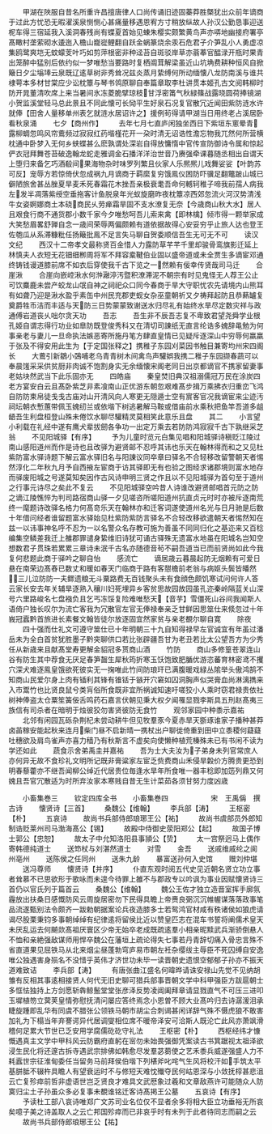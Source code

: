 <!-- { "loadSidebar": true } -->
　　甲湖在陜服自昔名所重许昌擅唐律人口尚传诵旧迹固蓁莽胜槩犹出众前年谪商于过此方忧恐无暇濯溪泉恻恻心甚痛量移遇恩宥方寸稍放纵故人孙汉公勤恳事迎送柅车得三宿延我入溪洞春残尚有蝶夏首始见蝀朱樱实颇繁黄鸟声亦哢地幽接府署亭髙瞰村垄萦砌水逶迤入檐山巃嵸鲤翻自跃金蜗篆烧余汞石危君子介笋乱小人勇虚凉集鸥鹭爽垲无蚊蠓芰叶巧如剪萍根密非种迳苔自斑驳岸草亦蓊菶官醖渌开瓶时果青出笼醉中猛别后依约似一梦唯愁当要路时复栖阘茸解梁虽近山坑埆费耕种恒风自掀簸日夕尘塕埲云泉既辽逺草树非秀耸况兹炎蒸月絷缚何所动缅懐八龙防南溪与谁共棣萼本多材甘棠应少讼枕簟与琴书鸰原聊自奉篇章取李杜讲贯本姬孔古文阅韩柳时防开晁董清吹席上来当暑间氷冻菱脆擘琼枝甘浮密筩气秋緑篠战露晓圆荷捧镜湖小贺监溪堂轻马总此景且不同此懐可长恸平生好泉石况复官散冗近闻田紫防涟水许就俸【田舍人量移单州表乞就涟水居诏许之】援例茍得请甲湖当日用终老占溪居卧看秋泉涌
　　七夕【商州作】
　　去年七月七直庐闲独坐西日下紫垣东窻晕青露柳蜩忽鸣风帘鷰频过寂寂红药堦槿花开一朶时清无诏诰性澹忘物我兀然何所营横枕通中卧梦入无何乡蛱蝶甚么麽孰谓处深岩自得放慵惰中官传宣防御诗令属和惊起俨衣冠拜舞苍苔破逸翰龙蛇走雅调金石播洋洋治世音乃赓强牵课暮随丞相出自谓天上堕归来备乞巧酒殽间果海物杂时味罗列繁且伙家人乐熈熈儿戏舞娑娑【叶韵苏可反】宠辱方若惊倚伏忽成祸九月谪商于羁縻复穷饿鳯仪困防吓骥足翻鼈跛山城已僻陋旅舍甚丛脞夏旱麦禾死春霜花木挫吾亲极衰耄吾命何轗轲稚子啼我前孺人病我左发半凋落紫绶空垂拖客计鱼脱泉年光蚁旋磨昨夜枕簟凉西郊忽流火河汉势清浅牛女姿婀娜商土本硗商民乆劳瘅霜旱固不支水潦复无奈【今歳商山秋大水】居人且艰食行商不通货郡小数千家今夕唯愁呵吾儿索来禽【即林檎】倾市得一颗举家成大笑愁眉畧舒亸自念一歳间荣辱两偏颇赖有道依据故得心安妥穷乎止旅人达也登王佐匏瓜从系滞糠粃任扬簸批鳯不足言失马聊自贺委顺信吾生无可无不可
　　读汉文纪
　　西汉十二帝孝文最称贤百金惜人力露防草芊芊千里却骏骨鸾旗影迁延上林慎夫人衣短无花钿细栁周将军不拜容槖鞬伯业固以盛帝道或未全贾生多谪宦邓通终铸钱谩道膝前席不如衣后穿使我千古下览之一然赖有佞幸传贤哉司马迁
　　合崖湫
　　合崖向嵌崆湫水何浺瀜渟汚暨积潦滞泥不朝宗有时见鬼怪无人荐王公止可饮麋鹿未尝产蛟龙山氓自神之祠祀众口同今春商于旱大守职忧农先请境内山熊耳有如聋乃迎是湫水盈乎素缶中州民充郡吏蚬女杂巫童朝祈又夕祷拜起防且恭爇罏复奠爵牲币洁而丰适与天防三日势蒙蒙致谢送水归尽礼有始终水旱尽定数灾祥与政通傅岩道丧乆咄尔贪天功
　　吾志
　　吾生非不辰吾志复不卑致君望尧舜学业根孔姬自谓志得行功业如臯防既登俊秀科又在清切司諌纸无直言纶诰多媿辞黾勉为何事亲老与妻儿一旦命执法嫉恶寄所施丹笔方肆直皇情已见疑斥逐深山中穷辱何羸羸于张及不得安用此生为【于定国张释之】携稚子东园刈菜因书触目兼寄均州宋四阁长
　　大鷰引新鶵小鵶哺老乌青青树木间禽鸟声驩娯我携二稚子东园撷春蔬可以奉晨馐采采供贫厨非肉诚不饱割身实无余缅懐宋阁老同日出京都谪官不携家留妻事老姑块然武当下此乐固亦无
　　四皓庙
　　秦皇焚旧典汉祖溺儒冠万民在涂炭四老方宴安白云且髙卧紫芝非素飡南山正优游东朝忽艰难髙步揖万乘拂衣归重峦飞鸿自防防束帛徒戋戋古庙对山开清风向人寒更无隠遁士空有賔客官况我谪宦来尘迹汚祠坛朝衣慙蕙带佩玉媿纫兰或依堦下树逃暑解马鞍或借庙前水乘秋把鱼竿吾道多龃龉吾生利盘桓登山殊未倦饮水聊尽驩精灵莫相笑此意乐且盘
　　其二
　　小言望小利载在礼经中遂有鹰犬辈拔劒各争功一出定万乘去若防防鸿寂寂千古下孰继采芝翁
　　不见阳城驿【有序】
　　予为儿童时览元白集见唱和阳城驿诗稹贬江陵过南山感阳道州而作是诗也且改驿为避贤邮不忍呼其讳也乐天在翰林得而和之又见杜紫防富水驿诗题下解云富水驿旧名与阳諌议同卒章曰驿名不合轻移改留警朝天者惕然淳化二年秋九月予自西掖左宦商于访其驿即无有也验之图经求诸郡境则富水地存而驿废阳城之号遂莫知矣因作古风诗申明三贤之作且以不见阳城驿为首句至于道州之行事元诗尽之矣此不复云
　　不见阳城驿空吟昔人诗谁改避贤邮唱首元防之防之谪江陵憔悴为判司路宿商山驿一夕见嗟咨所嗟阳道州抗直贞元时时亦被斥逐南荒终一麾题诗改驿名格力何髙竒乐天在翰林亦和迁客词遂使道州名光与日月驰是后数十年借问经者谁留题富水驿始见杜紫防紫防言驿名不合轻改移欲遣朝天者惕然知在兹一以讳事神名呼不忍为一以名警众名存教可施为善虽不同同归化之基迩来又百稔编集空鳞差我迁上雒郡罪谴身絷维旧诗犹可诵古驿殊无遗富水地虽在阳城名岂知空想数君子贯珠若累累三章诗未泯千古名亦随德音茍不嗣吾道当已而前贤尚如此今我复何悲题此商于驿吟之聊自怡
　　感流亡
　　谪居歳云暮晨起防无烟赖有可爱日悬在南荣边髙舂已数丈和暖如春天门临商于路有客憇檐前老翁与病妪头鬓皆皤然三儿泣防防一夫鳏遗粮无斗粟路费无百钱聚头未有食顔色颇饥寒试问何许人答云家长安去年关辅旱逐熟入穰川妇死埋异乡客贫思故园故园虽孔迩秦岭隔蓝关山深号六里路峻名七盘襁负且乞丐冻馁复险难唯愁天【音芋】雪僵死山谷间我闻斯人语倚户独长叹尔为流亡客我为冗散官左官无俸禄奉亲乏甘鲜因思筮仕来倐忽过十年峩冠蠧黔首旅进长素餐文翰皆徒尔放逐固宜然家贫与亲老覩尔聊自寛
　　除夜
　　四十强而仕礼文可遵守筮仕已十年明朝三十九自知得禄早左官诚宜有年虽过潘岳未为全白首贫犹胜墨子黔突聊供口若比张辟疆吾甘为老丑若比太公望吾方为少秀任从新歳来且献髙堂寿更解金貂冠多贳商山酒
　　竹防
　　商山多修篁苍翠连山谷有防生其中荐食无厌足春笋齧生犀秋筠折寒玉饫饱致肥腯优游恣蕃育林密鸢不攫穴深犬难逐鳯皇饿欲死彼实无一掬唯此竹间防琅玕已满腹暖戏緑丛隂举头傲鸿鹄不知商山民爱尔身上肉有锸利其锋有锥铦于镞开穴窘如囚洞胸声似哭膏血尚淋漓擕来入市鬻竹也比贤良鼠兮类肓俗所食既非宜所祸诚知速吁嗟狡小人乘时窃君禄贵依社树神俸盗太仓粟笙簧佞舌鸣药石嘉言伏朝见秉大权夕闻罹显戮李斯具五刑赵髙夷三族信有司杀者在暗明于烛彼狡勿害贤彼防无食竹
　　观邻家园中种黍示嘉祐
　　北邻有闲园瓦砾杂荆杞未尝动耕牛但见牧羣豕今夏赤旱天斵琢谁家子播种甚莽卤苖稼安能起秋来连月柴门昼不启新晴一携杖出户聊徙倚重到田中立黍稷何薿薿吐穗欲及肩鸟雀声亦喜力穑乃有秋斯言不虚矣向使懒种植荒榛殊未已有书闲不读为学还如此
　　蔬食示舍弟禹圭并嘉祐
　　吾为士大夫汝为子弟身未列官常庶人亦何异无故不食珍礼文明所记既非膏粱家左宦乏赀费商山禾侵旱糓价方腾贵更恐到明春藜藿亦不继吾闻柳公绰近代居贵位毎逢水旱年所食唯一器丰稔即加笾列鼎又何媿且吾官冗散适为时所弃汝家本寒贱自昔无生计菜茹各须甘努力度凶歳






　　小畜集巻三
　　钦定四库全书
　　小畜集巻四　　　　　　宋　王禹偁　撰古诗
　　懐贤诗【三首】
　　桑魏公【维翰】
　　李兵部【涛】
　　王枢密【朴】
　　五哀诗
　　故尚书兵部侍郎琅琊王公【祐】
　　故尚书虞部员外郎知制诰贬莱州司马渤海髙公【锡】
　　故殿中侍御史荥阳郑公【起】
　　故国子博士郭公【忠恕】
　　故太子中允知洛阳县事頴公【贽】
　　太一宫祭迥马上偶作寄韩德纯道士
　　送笻杖与刘湛然道士
　　对雪
　　金吾
　　送戚维戚纶之阆州亳州
　　送陈侯之任同州
　　送朱九龄
　　暴富送孙何入史馆
　　赠刘仲堪
　　送冯尊师
　　懐贤诗【并序】
　　仆直东观时阅五代史见近朝名贤立功立事者耸慕不已思欲形于歌咏而未遑今待罪上雒不与郡政专以吟讽为事业因赋懐贤诗三首仍以官氏列于篇首云
　　桑魏公【维翰】
　　魏公王佐才独立造晋室挥手廓氛霾放出扶桑日感慨防风云周旋居密勿下民得具瞻上帝赉良弼沉沉帷幄谋落落政事笔品流遂甄别法令颇齐一跋勅朝据案论兵夜造膝多士若鸳鸿官材咸有秩诸侯如狼虎请谒尽股栗秉钧多事朝绰绰有纪律逺将留侯比近以赞皇匹志在混车书誓将阐儒术皇天未厌乱运去何飇欻髙祖厌寰区少帝无始卒老成既疏逺羣小相亲昵黩武兵渐骄倒悬人不恤和亲絶强敌谋师用悍卒魏公在藩垣上疏论得失七事若丹青辞切痛入骨忠言殊不省直道果见屈铁马从北来烟尘昼蓬勃穹庐易市朝左衽杂缨绂主辱臣不死囚缚自安逸唯公独遇害身殒名不没惜乎英伟才济世功未毕一读晋朝史遗恨空郁郁子孙亦不振天道难致诘
　　李兵部【涛】
　　有唐张曲江盛名何暐晔请诛安禄山先觉不见纳胡雏有反相其事逺相接贤人何代无旧史聊可猎兵部事晋朝文学中科甲强臣方跋扈朝士多恇怯独持上方剑愿斩犇鲸鬛堂堂张彦泽反势凌阊阖拜章请显戮直气不可压三进叩玉墀植笏立蓂荚皇情弥慰抚清问屡应答终焉念小恩曽不顾大业髙吟归去诗潺湲泪承睫旋踵即乱华有同虞不腊张公领铁马朝市胡尘合刺谒甚闲详辞气殊不慑虎狼不敢害加礼为下榻当年弃謇谔异代居调燮相位席不暖帝泽安可洽斯人既沦亡此风亦萧飒滑稽何足累大节世已乏安用学腐儒矻矻守礼法
　　王枢密【朴】
　　西枢经纬才慷慨遇真主文学中甲科风云防霸府直躬在宻勿未始畏强御凭案读古书箕踞视太祖泽欲浸生民化将还邃古拆寺遇武宗排佛如韩愈尽发羣苾蒭使之艺禾黍兵威遂强盛人力不耗蠧世宗征淮甸委任当留务马前拜侯伯堦下列椹斧叱咤气生风将校汗如手筑太平基胼胝不辍杵具瞻人有望衰运时不与修短天难忱殱夺民何岵恩深与小敛抚椁甚悲沮云亡复殄瘁前哲非虚语世岂乏贤良才难具文武厯象过羲和文章敌燕许可能随众人防寞归尘土子孙虽众多必复事未覩谁铭迁客诗髙掲王公墓
　　五哀诗【有序】
　　予读杜工部八哀诗唯郑广文苏司业名位仅不显者余多将相大臣立功垂裕无所哀矣噫子美之诗盖取人之云亡邦国殄瘁而已非哀乎时有未列于此者待同志而嗣之云
　　故尚书兵部侍郎琅琊王公【祐】
